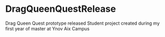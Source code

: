 # DragQueenQuestRelease

Drag Queen Quest prototype released
Student project created during my first year of master at Ynov Aix Campus


